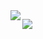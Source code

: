 <img align="left" src="https://count.getloli.com/get/@:USYDShawnTan?theme=rule34">

![](https://s2.loli.net/2024/03/25/CNxful4aBWHzZ28.png)
